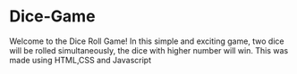 # Dice-Game
Welcome to the Dice Roll Game! In this simple and exciting game, two dice will be rolled simultaneously, the dice with higher number will win.
This was made using HTML,CSS and Javascript 

